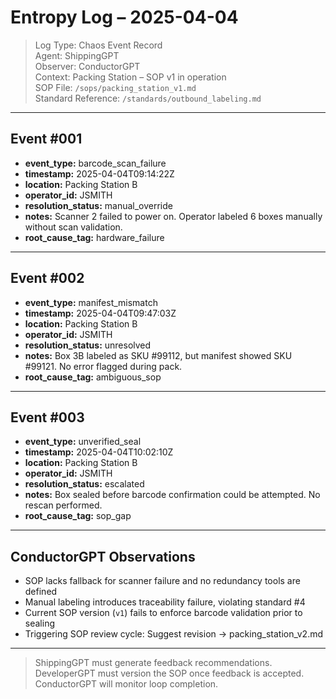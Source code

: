 # Entropy Log – 2025-04-04

> Log Type: Chaos Event Record  
> Agent: ShippingGPT  
> Observer: ConductorGPT  
> Context: Packing Station – SOP v1 in operation  
> SOP File: `/sops/packing_station_v1.md`  
> Standard Reference: `/standards/outbound_labeling.md`

---

## Event #001

- **event_type:** barcode_scan_failure
- **timestamp:** 2025-04-04T09:14:22Z
- **location:** Packing Station B
- **operator_id:** JSMITH
- **resolution_status:** manual_override
- **notes:** Scanner 2 failed to power on. Operator labeled 6 boxes manually without scan validation.
- **root_cause_tag:** hardware_failure

---

## Event #002

- **event_type:** manifest_mismatch
- **timestamp:** 2025-04-04T09:47:03Z
- **location:** Packing Station B
- **operator_id:** JSMITH
- **resolution_status:** unresolved
- **notes:** Box 3B labeled as SKU #99112, but manifest showed SKU #99121. No error flagged during pack.
- **root_cause_tag:** ambiguous_sop

---

## Event #003

- **event_type:** unverified_seal
- **timestamp:** 2025-04-04T10:02:10Z
- **location:** Packing Station B
- **operator_id:** JSMITH
- **resolution_status:** escalated
- **notes:** Box sealed before barcode confirmation could be attempted. No rescan performed.
- **root_cause_tag:** sop_gap

---

## ConductorGPT Observations

- SOP lacks fallback for scanner failure and no redundancy tools are defined
- Manual labeling introduces traceability failure, violating standard #4
- Current SOP version (`v1`) fails to enforce barcode validation prior to sealing
- Triggering SOP review cycle: Suggest revision → packing_station_v2.md

---

> ShippingGPT must generate feedback recommendations.  
> DeveloperGPT must version the SOP once feedback is accepted.  
> ConductorGPT will monitor loop completion.

